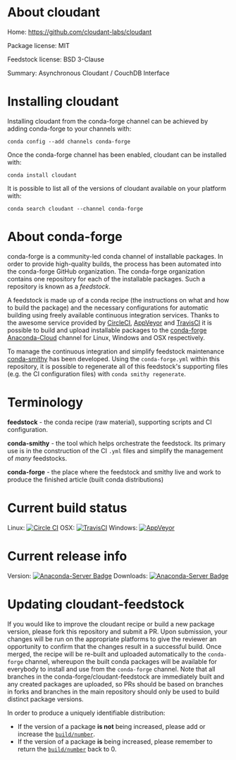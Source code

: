 About cloudant
==============

Home: https://github.com/cloudant-labs/cloudant

Package license: MIT

Feedstock license: BSD 3-Clause

Summary: Asynchronous Cloudant / CouchDB Interface



Installing cloudant
===================

Installing cloudant from the conda-forge channel can be achieved by adding conda-forge to your channels with:

```
conda config --add channels conda-forge
```

Once the conda-forge channel has been enabled, cloudant can be installed with:

```
conda install cloudant
```

It is possible to list all of the versions of cloudant available on your platform with:

```
conda search cloudant --channel conda-forge
```


About conda-forge
=================

conda-forge is a community-led conda channel of installable packages.
In order to provide high-quality builds, the process has been automated into the
conda-forge GitHub organization. The conda-forge organization contains one repository
for each of the installable packages. Such a repository is known as a *feedstock*.

A feedstock is made up of a conda recipe (the instructions on what and how to build
the package) and the necessary configurations for automatic building using freely
available continuous integration services. Thanks to the awesome service provided by
[CircleCI](https://circleci.com/), [AppVeyor](http://www.appveyor.com/)
and [TravisCI](https://travis-ci.org/) it is possible to build and upload installable
packages to the [conda-forge](https://anaconda.org/conda-forge)
[Anaconda-Cloud](http://docs.anaconda.org/) channel for Linux, Windows and OSX respectively.

To manage the continuous integration and simplify feedstock maintenance
[conda-smithy](http://github.com/conda-forge/conda-smithy) has been developed.
Using the ``conda-forge.yml`` within this repository, it is possible to regenerate all of
this feedstock's supporting files (e.g. the CI configuration files) with ``conda smithy regenerate``.


Terminology
===========

**feedstock** - the conda recipe (raw material), supporting scripts and CI configuration.

**conda-smithy** - the tool which helps orchestrate the feedstock.
                   Its primary use is in the construction of the CI ``.yml`` files
                   and simplify the management of *many* feedstocks.

**conda-forge** - the place where the feedstock and smithy live and work to
                  produce the finished article (built conda distributions)

Current build status
====================

Linux: [![Circle CI](https://circleci.com/gh/conda-forge/cloudant-feedstock.svg?style=shield)](https://circleci.com/gh/conda-forge/cloudant-feedstock)
OSX: [![TravisCI](https://travis-ci.org/conda-forge/cloudant-feedstock.svg?branch=master)](https://travis-ci.org/conda-forge/cloudant-feedstock)
Windows: [![AppVeyor](https://ci.appveyor.com/api/projects/status/github/conda-forge/cloudant-feedstock?svg=True)](https://ci.appveyor.com/project/conda-forge/cloudant-feedstock/branch/master)

Current release info
====================
Version: [![Anaconda-Server Badge](https://anaconda.org/conda-forge/cloudant/badges/version.svg)](https://anaconda.org/conda-forge/cloudant)
Downloads: [![Anaconda-Server Badge](https://anaconda.org/conda-forge/cloudant/badges/downloads.svg)](https://anaconda.org/conda-forge/cloudant)


Updating cloudant-feedstock
===========================

If you would like to improve the cloudant recipe or build a new
package version, please fork this repository and submit a PR. Upon submission,
your changes will be run on the appropriate platforms to give the reviewer an
opportunity to confirm that the changes result in a successful build. Once
merged, the recipe will be re-built and uploaded automatically to the
`conda-forge` channel, whereupon the built conda packages will be available for
everybody to install and use from the `conda-forge` channel.
Note that all branches in the conda-forge/cloudant-feedstock are
immediately built and any created packages are uploaded, so PRs should be based
on branches in forks and branches in the main repository should only be used to
build distinct package versions.

In order to produce a uniquely identifiable distribution:
 * If the version of a package **is not** being increased, please add or increase
   the [``build/number``](http://conda.pydata.org/docs/building/meta-yaml.html#build-number-and-string).
 * If the version of a package **is** being increased, please remember to return
   the [``build/number``](http://conda.pydata.org/docs/building/meta-yaml.html#build-number-and-string)
   back to 0.
